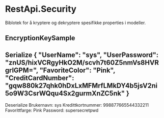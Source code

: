 # RestApi.Security

Biblotek for å kryptere og dekryptere spesifikke properties i modeller.

## EncryptionKeySample

Serialize
{
  "UserName": "sys",
  "UserPassword": "znUS/hixVCRgyHkO2M/scvh7t60Z5nmVs8HVRgrIGPM=",
  "FavoriteColor": "Pink",
  "CreditCardNumber": "gqw880k27qhk0hDxLxMFMrfLMkDY4b5jsV2ni5o9W3CsrWQqu4Sx2gurmXnZC5nk"
}
----
Deserialize
Brukernavn: sys
Kredittkortnummer: 998877665544332211
Favorittfarge: Pink
Password: supersecretpwd